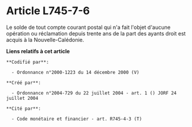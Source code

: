 # Article L745-7-6

Le solde de tout compte courant postal qui n'a fait l'objet d'aucune opération ou réclamation depuis trente ans de la part
des ayants droit est acquis à la Nouvelle-Calédonie.

**Liens relatifs à cet article**

	**Codifié par**:

	  - Ordonnance n°2000-1223 du 14 décembre 2000 (V)

	**Créé par**:

	  - Ordonnance n°2004-729 du 22 juillet 2004 - art. 1 () JORF 24 juillet 2004

	**Cité par**:

	  - Code monétaire et financier - art. R745-4-3 (T)
